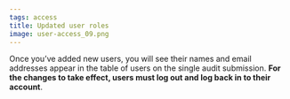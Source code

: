 ```yaml
---
tags: access
title: Updated user roles
image: user-access_09.png
---
```


Once you’ve added new users, you will see their names and email addresses appear in the table of users on the single audit submission. **For the changes to take effect, users must log out and log back in to their account**.
